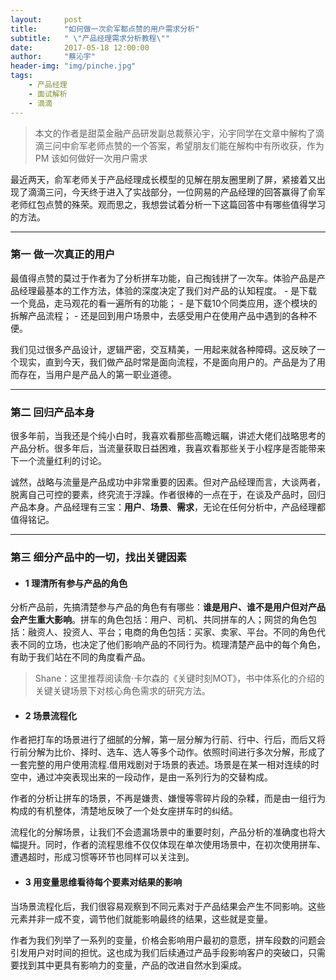 ```yaml
---
layout:     post
title:      "如何做一次俞军都点赞的用户需求分析"
subtitle:   " \"产品经理需求分析教程\""
date:       2017-05-18 12:00:00
author:     "蔡沁宇"
header-img: "img/pinche.jpg"
tags:
    - 产品经理
    - 面试解析
    - 滴滴
---
```




>本文的作者是甜菜金融产品研发副总裁蔡沁宇，沁宇同学在文章中解构了滴滴三问中俞军老师点赞的一个答案，希望朋友们能在解构中有所收获，作为 PM 该如何做好一次用户需求

最近两天，俞军老师关于产品经理成长模型的见解在朋友圈里刷了屏，紧接着又出现了滴滴三问，今天终于进入了实战部分，一位网易的产品经理的回答赢得了俞军老师红包点赞的殊荣。观而思之，我想尝试着分析一下这篇回答中有哪些值得学习的方法。

---

### 第一 做一次真正的用户

最值得点赞的莫过于作者为了分析拼车功能，自己掏钱拼了一次车。体验产品是产品经理最基本的工作方法，体验的深度决定了我们对产品的认知程度。
    - 是下载一个竞品，走马观花的看一遍所有的功能；
    - 是下载10个同类应用，逐个模块的拆解产品流程；
    - 还是回到用户场景中，去感受用户在使用产品中遇到的各种不便。

我们见过很多产品设计，逻辑严密，交互精美，一用起来就各种障碍。这反映了一个现实，直到今天，我们做产品时常是面向流程，不是面向用户的。产品是为了用而存在，当用户是产品人的第一职业道德。

---

### 第二 回归产品本身

很多年前，当我还是个纯小白时，我喜欢看那些高瞻远瞩，讲述大佬们战略思考的产品分析。很多年后，当流量获取日益困难，我喜欢看那些关于小程序是否能带来下一个流量红利的讨论。

诚然，战略与流量是产品成功中非常重要的因素。但对产品经理而言，大谈两者，脱离自己可控的要素，终究流于浮躁。作者很棒的一点在于，在谈及产品时，回归产品本身。产品经理有三宝：**用户**、**场景**、**需求**，无论在任何分析中，产品经理都值得铭记。

---

### 第三 细分产品中的一切，找出关键因素

- #### 1 理清所有参与产品的角色

分析产品前，先搞清楚参与产品的角色有有哪些：**谁是用户、谁不是用户但对产品会产生重大影响**。拼车的角色包括：用户、司机、共同拼车的人；网贷的角色包括：融资人、投资人、平台；电商的角色包括：买家、卖家、平台。不同的角色代表不同的立场，也决定了他们影响产品的不同行为。梳理清楚产品中的每个角色，有助于我们站在不同的角度看产品。

>Shane：这里推荐阅读詹·卡尔森的《关键时刻MOT》，书中体系化的介绍的关键关键场景下对核心角色需求的研究方法。

- #### 2 场景流程化

作者把打车的场景进行了细腻的分解，第一层分解为行前、行中、行后，而后又将行前分解为比价、择时、选车、选人等多个动作。依照时间进行多次分解，形成了一套完整的用户使用流程.借用戏剧对于场景的表述。场景是在某一相对连续的时空中，通过冲突表现出来的一段动作，是由一系列行为的交替构成。

作者的分析让拼车的场景，不再是嫌贵、嫌慢等零碎片段的杂糅，而是由一组行为构成的有机整体，清楚地反映了一个处女座拼车时的纠结。

流程化的分解场景，让我们不会遗漏场景中的重要时刻，产品分析的准确度也将大幅提升。同时，作者的流程思维不仅仅体现在单次使用场景中，在初次使用拼车、遭遇超时，形成习惯等环节也同样可以关注到。
 
- #### 3 用变量思维看待每个要素对结果的影响

当场景流程化后，我们很容易观察到不同元素对于产品结果会产生不同影响。这些元素并非一成不变，调节他们就能影响最终的结果，这些就是变量。

作者为我们列举了一系列的变量，价格会影响用户最初的意愿，拼车段数的问题会引发用户对时间的担忧。这也成为我们后续通过产品手段影响客户的突破口，只需要找到其中更具有影响力的变量，产品的改进自然水到渠成。


